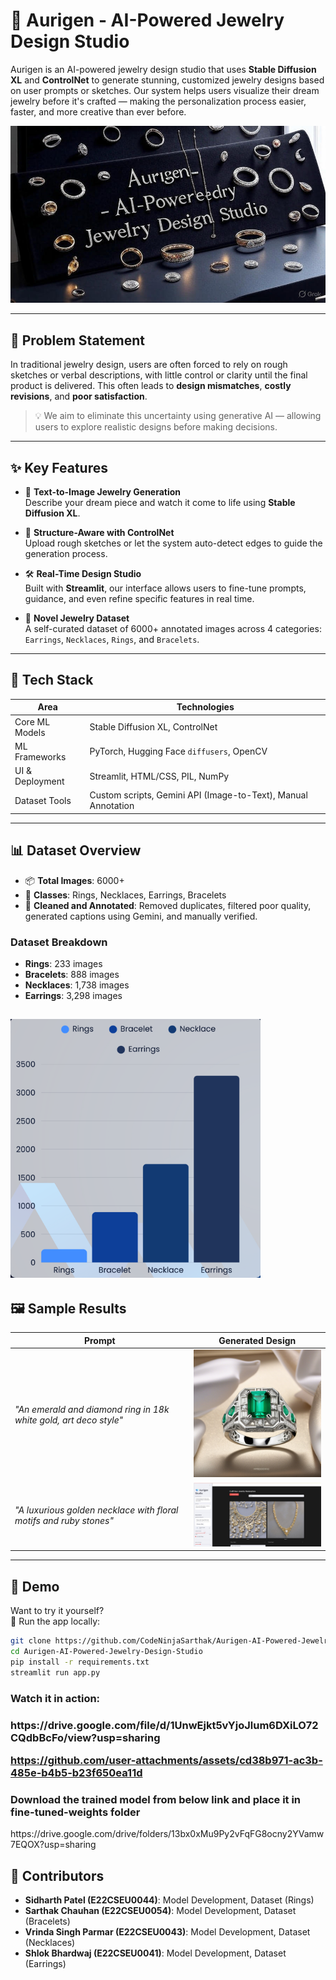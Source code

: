 # 💍 Aurigen - AI-Powered Jewelry Design Studio

Aurigen is an AI-powered jewelry design studio that uses **Stable Diffusion XL** and **ControlNet** to generate stunning, customized jewelry designs based on user prompts or sketches. Our system helps users visualize their dream jewelry before it's crafted — making the personalization process easier, faster, and more creative than ever before.

<img src="Assets/banner.jpg" alt="Aurigen Banner" width="600" height="auto">

---

## 🚩 Problem Statement

In traditional jewelry design, users are often forced to rely on rough sketches or verbal descriptions, with little control or clarity until the final product is delivered. This often leads to **design mismatches**, **costly revisions**, and **poor satisfaction**.

> 💡 We aim to eliminate this uncertainty using generative AI — allowing users to explore realistic designs before making decisions.

---

## ✨ Key Features

- 🎨 **Text-to-Image Jewelry Generation**  
  Describe your dream piece and watch it come to life using **Stable Diffusion XL**.

- 🧠 **Structure-Aware with ControlNet**  
  Upload rough sketches or let the system auto-detect edges to guide the generation process.

- 🛠 **Real-Time Design Studio**  
  Built with **Streamlit**, our interface allows users to fine-tune prompts, guidance, and even refine specific features in real time.

- 📁 **Novel Jewelry Dataset**  
  A self-curated dataset of 6000+ annotated images across 4 categories: `Earrings`, `Necklaces`, `Rings`, and `Bracelets`.

---

## 🧠 Tech Stack

| Area            | Technologies                                                  |
| --------------- | ------------------------------------------------------------- |
| Core ML Models  | Stable Diffusion XL, ControlNet                               |
| ML Frameworks   | PyTorch, Hugging Face `diffusers`, OpenCV                     |
| UI & Deployment | Streamlit, HTML/CSS, PIL, NumPy                               |
| Dataset Tools   | Custom scripts, Gemini API (Image-to-Text), Manual Annotation |

---

## 📊 Dataset Overview

- 📦 **Total Images**: 6000+
- 💎 **Classes**: Rings, Necklaces, Earrings, Bracelets
- 🧹 **Cleaned and Annotated**: Removed duplicates, filtered poor quality, generated captions using Gemini, and manually verified.

### Dataset Breakdown

- **Rings**: 233 images
- **Bracelets**: 888 images
- **Necklaces**: 1,738 images
- **Earrings**: 3,298 images

## <img src="Assets/Dataset.png" alt="Dataset Distribution" width="400" height="auto">

## 🖼 Sample Results

| Prompt                                                             | Generated Design                                                                |
| ------------------------------------------------------------------ | ------------------------------------------------------------------------------- |
| _"An emerald and diamond ring in 18k white gold, art deco style"_  | <img src="Assets/ring.jpg" alt="Emerald Ring" width="300" height="auto">        |
| _"A luxurious golden necklace with floral motifs and ruby stones"_ | <img src="Assets/necklace.jpg" alt="Golden Necklace" width="300" height="auto"> |

---

## 🧪 Demo

Want to try it yourself?  
🚀 Run the app locally:

```bash
git clone https://github.com/CodeNinjaSarthak/Aurigen-AI-Powered-Jewelry-Design-Studio.git
cd Aurigen-AI-Powered-Jewelry-Design-Studio
pip install -r requirements.txt
streamlit run app.py
```

<h3> Watch it in action: <h3>
https://drive.google.com/file/d/1UnwEjkt5vYjoJlum6DXiLO72CQdbBcFo/view?usp=sharing

https://github.com/user-attachments/assets/cd38b971-ac3b-485e-b4b5-b23f650ea11d


<h3>Download the trained model from below link and place it in fine-tuned-weights folder</h3>
https://drive.google.com/drive/folders/13bx0xMu9Py2vFqFG8ocny2YVamw7EQOX?usp=sharing

## 👥 Contributors

- **Sidharth Patel (E22CSEU0044)**: Model Development, Dataset (Rings)
- **Sarthak Chauhan (E22CSEU0054)**: Model Development, Dataset (Bracelets)
- **Vrinda Singh Parmar (E22CSEU0043)**: Model Development, Dataset (Necklaces)
- **Shlok Bhardwaj (E22CSEU0041)**: Model Development, Dataset (Earrings)
